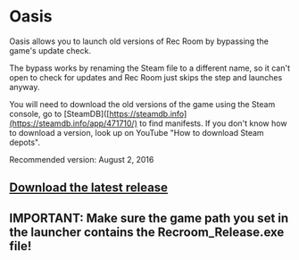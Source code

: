 # Oasis

Oasis allows you to launch old versions of Rec Room by bypassing the game's update check.

The bypass works by renaming the Steam file to a different name, so it can't open to check for updates and Rec Room just skips the step and launches anyway.

You will need to download the old versions of the game using the Steam console, go to [SteamDB]([https://steamdb.info](https://steamdb.info/app/471710/) to find manifests. If you don't know how to download a version, look up on YouTube "How to download Steam depots".

Recommended version: August 2, 2016

## [Download the latest release](https://github.com/HypeCrazed/Oasis/releases/download/v1.0/Oasis.v1.0.zip)

## IMPORTANT: Make sure the game path you set in the launcher contains the Recroom_Release.exe file!
